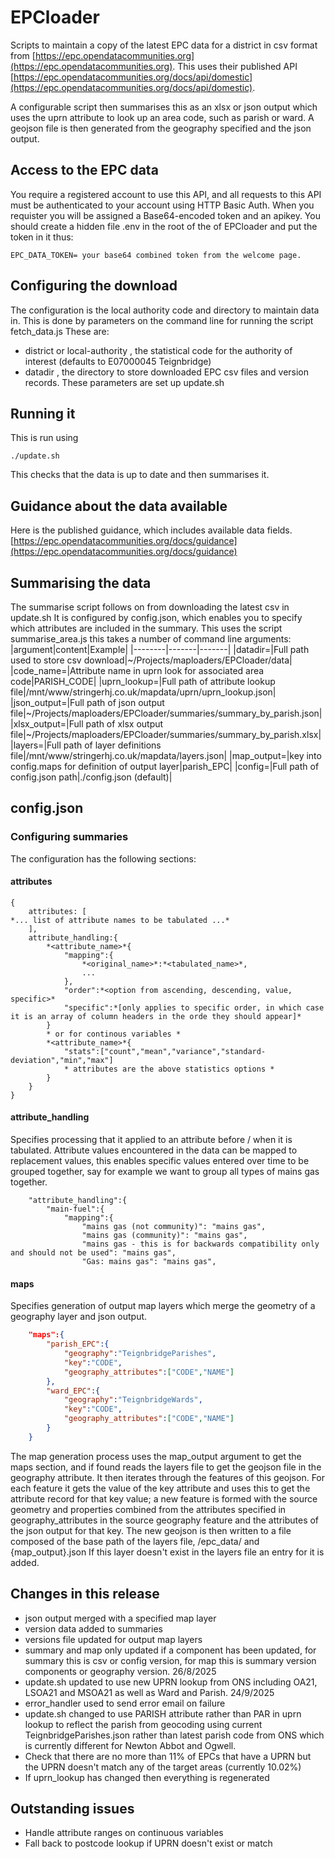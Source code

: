 # EPCloader

Scripts to maintain a copy of the latest EPC data for a district  in csv format from [https://epc.opendatacommunities.org](https://epc.opendatacommunities.org). This uses their published API [https://epc.opendatacommunities.org/docs/api/domestic](https://epc.opendatacommunities.org/docs/api/domestic).

A configurable script then summarises this as an xlsx or json output which uses the uprn attribute to look up an area code, such as parish or ward. A geojson file is then generated from the geography specified and the json output.

## Access to the EPC data
You require a registered account to use this API, and all requests to this API must be authenticated to your account using HTTP Basic Auth. When you requister you will be assigned a Base64-encoded token and an apikey. You should create a hidden file .env in the root of the of EPCloader and put the token in it thus:
```
EPC_DATA_TOKEN= your base64 combined token from the welcome page.
```
## Configuring the download
The configuration is the local authority code and directory to maintain data in.
This is done by parameters on the command line for running the script fetch_data.js
These are:
+ district or local-authority , the statistical code for the authority of interest (defaults to E07000045 Teignbridge)
+ datadir , the directory to store downloaded EPC csv files and version records.
These parameters are set up update.sh
## Running it
This is run using
```
./update.sh
```
This checks that the data is up to date and then summarises it.
## Guidance about the data available
Here is the published guidance, which includes available data fields. [https://epc.opendatacommunities.org/docs/guidance](https://epc.opendatacommunities.org/docs/guidance)

## Summarising the data
The summarise script follows on from downloading the latest csv in update.sh
It is configured by config.json, which enables you to specify which attributes are included in the summary.
This uses the script summarise_area.js this takes a number of command line arguments:
|argument|content|Example|
|--------|-------|-------|
|datadir=|Full path used to store csv download|~/Projects/maploaders/EPCloader/data|
|code_name=|Attribute name in uprn look for associated area code|PARISH_CODE|
|uprn_lookup=|Full path of attribute lookup file|/mnt/www/stringerhj.co.uk/mapdata/uprn/uprn_lookup.json|
|json_output=|Full path of json output file|~/Projects/maploaders/EPCloader/summaries/summary_by_parish.json|
|xlsx_output=|Full path of xlsx output file|~/Projects/maploaders/EPCloader/summaries/summary_by_parish.xlsx|
|layers=|Full path of layer definitions file|/mnt/www/stringerhj.co.uk/mapdata/layers.json|
|map_output=|key into config.maps for definition of output layer|parish_EPC|
|config=|Full path of config.json path|./config.json (default)|

## config.json
### Configuring summaries
The configuration has the following sections:
#### attributes
```
{
    attributes: [
*... list of attribute names to be tabulated ...*
    ],
    attribute_handling:{
        *<attribute_name>*{
            "mapping":{
                *<original_name>*:*<tabulated_name>*,
                ...
            },
            "order":*<option from ascending, descending, value, specific>*
            "specific":*[only applies to specific order, in which case it is an array of column headers in the orde they should appear]*
        }
        * or for continous variables *
        *<attribute_name>*{
            "stats":["count","mean","variance","standard-deviation","min","max"]
            * attributes are the above statistics options *
        }
    }
}
```
#### attribute_handling
Specifies processing that it applied to an attribute before / when it is tabulated.
Attribute values encountered in the data can be mapped to replacement values, this enables specific values entered over time to
be grouped together, say for example we want to group all types of mains gas together.
``` 
    "attribute_handling":{
        "main-fuel":{
            "mapping":{
                "mains gas (not community)": "mains gas",
                "mains gas (community)": "mains gas",
                "mains gas - this is for backwards compatibility only and should not be used": "mains gas",
                "Gas: mains gas": "mains gas",
```
#### maps
Specifies generation of output map layers which merge the geometry of a geography layer and json output.
```json
    "maps":{
        "parish_EPC":{
            "geography":"TeignbridgeParishes",
            "key":"CODE",
            "geography_attributes":["CODE","NAME"]
        },
        "ward_EPC":{
            "geography":"TeignbridgeWards",
            "key":"CODE",
            "geography_attributes":["CODE","NAME"]
        }
    }
```
The map generation process uses the map_output argument to get the maps section, and if found reads the layers file to get the geojson file in the geography attribute. It then iterates through the features of this geojson. For each feature it gets the value of the key attribute and uses this to get the attribute record for that key value; a new feature is formed with the source geometry and properties combined from the attributes specified in geography_attributes in the source geography feature and the attributes of the json output for that key.
The new geojson is then written to a file composed of the base path of the layers file, /epc_data/ and {map_output}.json
If this layer doesn't exist in the layers file an entry for it is added.

## Changes in this release
+ json output merged with a specified map layer
+ version data added to summaries
+ versions file updated for output map layers
+ summary and map only updated if a component has been updated, for summary this is csv or config version, for map this is summary version components or geography version.
26/8/2025
+ update.sh updated to use new UPRN lookup from ONS including OA21, LSOA21 and MSOA21 as well as Ward and Parish.
24/9/2025
+ error_handler used to send error email on failure
+ update.sh changed to use PARISH attribute rather than PAR in uprn lookup to reflect the parish from geocoding using current TeignbridgeParishes.json rather than latest parish code from ONS which is currently different for Newton Abbot and Ogwell.
+ Check that there are no more than 11% of EPCs that have a UPRN but the UPRN doesn't match any of the target areas (currently 10.02%)
+ If uprn_lookup has changed then everything is regenerated
## Outstanding issues
+ Handle attribute ranges on continuous variables
+ Fall back to postcode lookup if UPRN doesn't exist or match